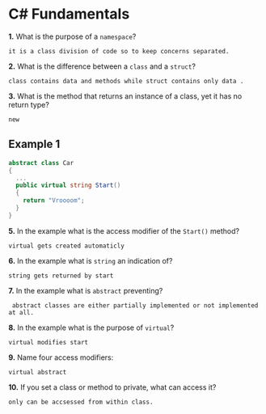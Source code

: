 # C# Fundamentals


**1.** What is the purpose of a `namespace`?
<!-- enter you answer in the space below -->
```
it is a class division of code so to keep concerns separated.
```
**2.** What is the difference between a `class` and a `struct`?
<!-- enter you answer in the space below -->
```
class contains data and methods while struct contains only data .
```
**3.** What is the method that returns an instance of a class, yet it has no return type?
<!-- enter you answer in the space below -->
```
new
```
## Example 1
```c#
abstract class Car
{
  ...
  public virtual string Start()
  {
    return "Vroooom";
  }
}
```
**5.** In the example what is the access modifier of the `Start()` method?
<!-- enter you answer in the space below -->
```
virtual gets created automaticly
```
**6.** In the example what is `string` an indication of?
<!-- enter you answer in the space below -->
```
string gets returned by start
```
**7.** In the example what is `abstract` preventing?
<!-- enter you answer in the space below -->
```
 abstract classes are either partially implemented or not implemented at all.
```
**8.** In the example what is the purpose of `virtual`?
<!-- enter you answer in the space below -->
```
virtual modifies start
```
**9.** Name four access modifiers:
<!-- enter you answer in the space below -->
```
virtual abstract 
```
**10.** If you set a class or method to private, what can access it?
<!-- enter you answer in the space below -->
```
only can be accsessed from within class.
```